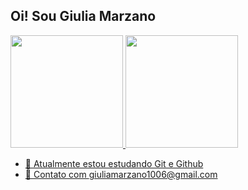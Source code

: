 ## Oi! Sou Giulia Marzano

<div>
<a href="https://github.com/agussddp">
<img height="180em" src="https://github-readme-stats.vercel.app/api?username=agussddp&border_radius=4.5&title_color=90D5FF&show_icons=true&icon_color=90D5FF&text_color=DCDCDC&theme=dark&include_all_commits=true&count_private=true"/>
<img height="180em" src="https://github-readme-stats.vercel.app/api/top-langs/?username=agussddp&layout=compact&langs_count=16&border_radius=4.5&title_color=90D5FF&icon_color=90D5FF&text_color=DCDCDC&theme=dark"/>


 

- 🔭 Atualmente estou estudando Git e Github
- 💬 Contato com giuliamarzano1006@gmail.com
